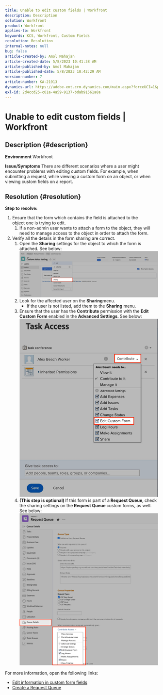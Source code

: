 ```yaml
---
title: Unable to edit custom fields | Workfront
description: Description
solution: Workfront
product: Workfront
applies-to: Workfront
keywords: KCS, Workfront, Custom Fields
resolution: Resolution
internal-notes: null
bug: false
article-created-by: Amol Mahajan
article-created-date: 5/8/2023 10:41:38 AM
article-published-by: Amol Mahajan
article-published-date: 5/8/2023 10:42:29 AM
version-number: 7
article-number: KA-21913
dynamics-url: https://adobe-ent.crm.dynamics.com/main.aspx?forceUCI=1&pagetype=entityrecord&etn=knowledgearticle&id=504119e2-8ced-ed11-8849-6045bd006295
exl-id: 2d4ccd25-c01a-4a59-9137-bdab91561a8a
---
```

# Unable to edit custom fields | Workfront

## Description {#description}

<b>Environment</b>
Workfront


<b>Issue/Symptoms</b>
There are different scenarios where a user might encounter problems with editing custom fields. For example, when submitting a request, while viewing a custom form on an object, or when viewing custom fields on a report.


## Resolution {#resolution}

<b>Step to resolve:</b>
1. Ensure that the form which contains the field is attached to the object one is trying to edit.
    1. If a non-admin user wants to attach a form to the object, they will need to manage access to the object in order to attach the form.
2. Verify all the details in the form sharing are correct.
    1. Open the <b>Sharing</b> settings for the object to which the form is attached. See below:![](assets/d4ce1013-76e3-ed11-a7c7-6045bd006704.png)
    2. Look for the affected user on the <b>Sharing</b>menu.
        - If the user is not listed, add them to the <b>Sharing</b> menu.
    3. Ensure that the user has the <b>Contribute</b> permission with the <b>Edit Custom Form</b> enabled in the <b>Advanced Settings. </b>See below:![](assets/469b16e9-75e3-ed11-a7c7-6045bd006704.png)
    4. <b>(This step is optional) </b>If this form is part of a<b> Request Queue, </b>check the sharing settings on the<b> Request Queue </b>custom forms, as well. See below:![](assets/5104626f-75e3-ed11-a7c7-6045bd006704.png)




For more information, open the following links:

- [Edit information in custom form fields](https://experienceleague.adobe.com/docs/workfront/using/basics/work-with-custom-forms/edit-custom-forms.html?lang=en)
- [Create a Request Queue](https://experienceleague.adobe.com/docs/workfront/using/manage-work/requests/create-and-manage-request-queues/create-request-queue.html?lang=en)
